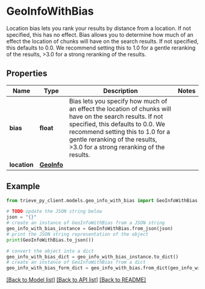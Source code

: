 # GeoInfoWithBias

Location bias lets you rank your results by distance from a location. If not specified, this has no effect. Bias allows you to determine how much of an effect the location of chunks will have on the search results. If not specified, this defaults to 0.0. We recommend setting this to 1.0 for a gentle reranking of the results, >3.0 for a strong reranking of the results.

## Properties

Name | Type | Description | Notes
------------ | ------------- | ------------- | -------------
**bias** | **float** | Bias lets you specify how much of an effect the location of chunks will have on the search results. If not specified, this defaults to 0.0. We recommend setting this to 1.0 for a gentle reranking of the results, &gt;3.0 for a strong reranking of the results. | 
**location** | [**GeoInfo**](GeoInfo.md) |  | 

## Example

```python
from trieve_py_client.models.geo_info_with_bias import GeoInfoWithBias

# TODO update the JSON string below
json = "{}"
# create an instance of GeoInfoWithBias from a JSON string
geo_info_with_bias_instance = GeoInfoWithBias.from_json(json)
# print the JSON string representation of the object
print(GeoInfoWithBias.to_json())

# convert the object into a dict
geo_info_with_bias_dict = geo_info_with_bias_instance.to_dict()
# create an instance of GeoInfoWithBias from a dict
geo_info_with_bias_form_dict = geo_info_with_bias.from_dict(geo_info_with_bias_dict)
```
[[Back to Model list]](../README.md#documentation-for-models) [[Back to API list]](../README.md#documentation-for-api-endpoints) [[Back to README]](../README.md)


